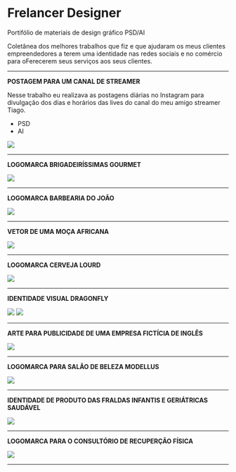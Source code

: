 # Frelancer Designer 
Portifólio de materiais de design gráfico PSD/AI

Coletânea dos melhores trabalhos que fiz e que ajudaram os meus clientes empreendedores a terem uma identidade nas redes sociais e no comércio para oFerecerem seus serviços aos seus clientes.

_____________________________________________________________________________________________________________________________________________________________________________

**POSTAGEM PARA UM CANAL DE STREAMER**

Nesse trabalho eu realizava as postagens diárias no Instagram para divulgação dos dias e horários das lives do canal do meu amigo streamer Tiago.

 - PSD 
 - AI

![](https://mir-s3-cdn-cf.behance.net/project_modules/max_1200/dbb81279255317.5cbdfdd8565d3.png)

-----------------------------------------------------------------------------------------------------------------------------------------------------------------------------

**LOGOMARCA BRIGADEIRÍSSIMAS GOURMET**


![](https://mir-s3-cdn-cf.behance.net/project_modules/fs/6f5bf671023407.5bf8385fe1168.png)

-----------------------------------------------------------------------------------------------------------------------------------------------------------------------------

**LOGOMARCA BARBEARIA DO JOÃO**

![](https://mir-s3-cdn-cf.behance.net/project_modules/fs/6d5ee471023407.5bf8385fe2e80.png)

-----------------------------------------------------------------------------------------------------------------------------------------------------------------------------

**VETOR DE UMA MOÇA AFRICANA**

![](https://mir-s3-cdn-cf.behance.net/project_modules/fs/d71d6971023407.5bf8385fe7a11.png)

-----------------------------------------------------------------------------------------------------------------------------------------------------------------------------

**LOGOMARCA CERVEJA LOURD**

![](https://mir-s3-cdn-cf.behance.net/project_modules/fs/6078a371023407.5bf8385fe89b4.png)

-----------------------------------------------------------------------------------------------------------------------------------------------------------------------------

**IDENTIDADE VISUAL DRAGONFLY**

![](https://mir-s3-cdn-cf.behance.net/project_modules/fs/c1c26471023407.5bf8385fe1ddb.png)
![](https://mir-s3-cdn-cf.behance.net/project_modules/fs/fc4d3771023407.5bf8385fe5ae0.png)

-----------------------------------------------------------------------------------------------------------------------------------------------------------------------------

**ARTE PARA PUBLICIDADE DE UMA EMPRESA FICTÍCIA DE INGLÊS**

![](https://mir-s3-cdn-cf.behance.net/project_modules/fs/0b895571023407.5bf8385fea64e.png)

-----------------------------------------------------------------------------------------------------------------------------------------------------------------------------

**LOGOMARCA PARA SALÃO DE BELEZA MODELLUS**

![](https://mir-s3-cdn-cf.behance.net/project_modules/max_1200/cf1f7071023407.5bf8385fe4bdb.png)

-----------------------------------------------------------------------------------------------------------------------------------------------------------------------------

**IDENTIDADE DE PRODUTO DAS FRALDAS INFANTIS E GERIÁTRICAS SAUDÁVEL**

![](https://mir-s3-cdn-cf.behance.net/project_modules/fs/37ec6571023407.5bf8385fe97ca.png)

-----------------------------------------------------------------------------------------------------------------------------------------------------------------------------

**LOGOMARCA PARA O CONSULTÓRIO DE RECUPERÇÃO FÍSICA**

![](https://mir-s3-cdn-cf.behance.net/project_modules/disp/376c9c71023407.5bf8385fdea88.png)

-----------------------------------------------------------------------------------------------------------------------------------------------------------------------------



